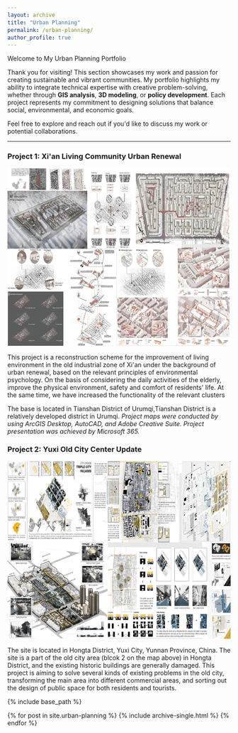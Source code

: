 ```yaml
---
layout: archive
title: "Urban Planning"
permalink: /urban-planning/
author_profile: true
---
```


Welcome to My Urban Planning Portfolio

Thank you for visiting! This section showcases my work and passion for creating sustainable and vibrant communities. My portfolio highlights my ability to integrate technical expertise with creative problem-solving, whether through **GIS analysis**, **3D modeling**, or **policy development**. Each project represents my commitment to designing solutions that balance social, environmental, and economic goals.

Feel free to explore and reach out if you'd like to discuss my work or potential collaborations.

---

### **Project 1: Xi'an Living Community Urban Renewal**

<img src="../images/GIS-maps/static-map/xian-maps.png" width=700 height=400>


This project is a reconstruction scheme for the improvement of living environment in the old industrial zone of Xi'an under the background of urban renewal, based on the relevant principles of environmental psychology. On the basis of considering the daily activities of the elderly, improve the physical environment, safety and comfort of residents' life. At the same time, we have increased the functionality of the relevant clusters

The base is located in Tianshan District of Urumqi,Tianshan District is a relatively developed district in Urumqi. *Project maps were conducted by using ArcGIS Desktop, AutoCAD, and Adobe Creative Suite. Project presentation was achieved by Microsoft 365.*

### **Project 2: Yuxi Old City Center Update**

<img src="../images/GIS-maps/static-map/yuxi-maps.png" width=900 height=400>

The site is located in Hongta District, Yuxi City, Yunnan Province, China. The site is a part of the old city area (blcok 2 on the map above) in Hongta District, and the existing historic buildings are generally damaged. This project is aiming to solve several kinds of existing problems in the old city, transforming the main area into different commercial areas, and sorting out the design of public space for both residents and tourists.





{% include base_path %}

{% for post in site.urban-planning %}
  {% include archive-single.html %}
{% endfor %}